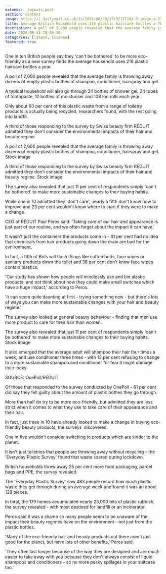 ```yaml
---
extends: _layouts.post
section: content
image: https://i.dailymail.co.uk/1s/2020/08/20/13/32177102-0-image-a-22_1597927428916.jpg 
title: Average British household uses 216 plastic haircare bottles a YEAR 
description: A poll of 2,000 people revealed that the average family is throwing away dozens of empty plastic bottles of shampoo, conditioner, hairspray and gel. 
date: 2020-08-31-20-06-38 
categories: [latest, science] 
featured: true 
--- 
```

One in ten British people say they 'can't be bothered' to be more eco-friendly as a new survey finds the average household uses 216 plastic haircare bottles a year. 

A poll of 2,000 people revealed that the average family is throwing away dozens of empty plastic bottles of shampoo, conditioner, hairspray and gel.

A typical household will also go through 24 bottles of shower gel, 24 tubes of toothpaste, 12 bottles of moisturiser and 108 loo rolls each year.

Only about 60 per cent of this plastic waste from a range of toiletry products is actually being recycled, researchers found, with the rest going into landfill. 

A third of those responding to the survey by Swiss beauty firm RÉDUIT admitted they don't consider the environmental impacts of their hair and beauty regime. 

A poll of 2,000 people revealed that the average family is throwing away dozens of empty plastic bottles of shampoo, conditioner, hairspray and gel. Stock image

A third of those responding to the survey by Swiss beauty firm RÉDUIT admitted they don't consider the environmental impacts of their hair and beauty regime. Stock image

The survey also revealed that just 11 per cent of respondents simply 'can't be bothered' to make more sustainable changes to their buying habits.

While one in 10 admitted they 'don't care', nearly a fifth don't know how to improve and 23 per cent wouldn't know where to start if they were to make a change.

CEO of RÉDUIT Paul Peros said: 'Taking care of our hair and appearance is just part of our routine, and we often forget about the impact it can have.' 

It wasn't just the containers the products come in - 41 per cent had no idea that chemicals from hair products going down the drain are bad for the evnironment. 

In fact, a fifth of Brits will flush things like cotton buds, face wipes or sanitary products down the toilet and 38 per cent don't know face wipes contain plastics.

'Our study has shown how people will mindlessly use and bin plastic products, and not think about how they could make small switches which have a huge impact,' according to Peros.

'It can seem quite daunting at first - trying something new - but there's lots of ways you can make more sustainable changes with your hair and beauty regime.'

The survey also looked at general beauty behaviour - finding that men use more product to care for their hair than women. 

The survey also revealed that just 11 per cent of respondents simply 'can't be bothered' to make more sustainable changes to their buying habits. Stock image

It also emerged that the average adult will shampoo their hair four times a week, and use conditioner three times - with 13 per cent refusing to change to a more sustainable shampoo and conditioner for fear it might damage their locks.  

SOURCE: OnePoll/RÉDUIT

Of those that responded to the survey conducted by OnePoll - 61 per cent did say they felt guilty about the amount of plastic bottles they go through.  

More than half do try to be more eco-friendly, but admitted they are less strict when it comes to what they use to take care of their appearance and their hair.

In fact, just three in 10 have already looked to make a change in buying eco-friendly beauty products, the surveys  discovered.

One in five wouldn't consider switching to products which are kinder to the planet. 

It isn't just toiletries that people are throwing away without recycling - the 'Everyday Plastic Survey' found that waste soared during lockdown.

British households threw away 25 per cent more food packaging, parcel bags and PPE, the survey revealed.

The 'Everyday Plastic Survey' saw 483 people record how much plastic waste they get through during an average week and found it was an about 128 pieces. 

In total, the 179 homes accumulated nearly 23,000 bits of plastic rubbish, the survey revealed - with most destined for landfill or an incinerator. 

Peros said it was a shame so many people seem to be unaware of the impact their beauty regimes have on the environment - not just from the plastic bottles.

'Many of the eco-friendly hair and beauty products out there aren't just good for the planet, but have lots of other benefits,' Peros said.

'They often last longer because of the way they are designed and are much easier to take away with you because they don't always consist of liquid shampoos and conditioners - so no more pesky spillages in your suitcase too.'

